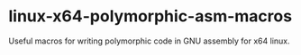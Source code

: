 # linux-x64-polymorphic-asm-macros
Useful macros for writing polymorphic code in GNU assembly for x64 linux.
